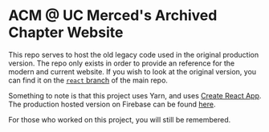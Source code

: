 # ACM @ UC Merced's Archived Chapter Website

This repo serves to host the old legacy code used in the original production version. The repo only
exists in order to provide an reference for the modern and current website. If you wish to look
at the original version, you can find it on the [`react` branch](https://github.com/UCMercedACM/Chapter-Website/tree/react)
of the main repo.

Something to note is that this project uses Yarn, and uses [Create React App](https://create-react-app.dev/). The production
hosted version on Firebase can be found [here](https://acm-chapter-website.web.app/).

For those who worked on this project, you will still be remembered.
